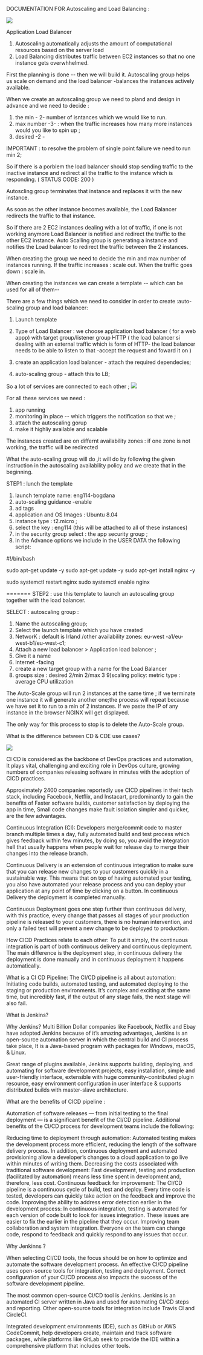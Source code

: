 DOCUMENTATION FOR Autoscaling and Load Balancing :

<img src ="AScale.png">

Application Load Balancer 

1) Autoscaling automatically adjusts the amount of computational resources 
   based on the server load
2) Load Balancing distributes traffic between EC2 instances so that no one
   instance gets overwhhelmed.

First the planning is done -- then we will build it.
Autoscalling group helps us scale on demand and the load balancer -balances 
the instances actively available.



When we create an autoscaling group we need to pland and design in advance and we
need to decide :

1) the min  - 2- number of isntances which we would like to run.
2) max number -3-  : when the traffic increases how many more instances would you like to 
   spin up ; 
3) desired -2 - 


IMPORTANT : to resolve the problem of single point failure we need to run min 2;

So if there is a porblem the load balancer should stop sending traffic to the inactive 
instance and redirect all the traffic to the instance which is responding.
( STATUS CODE: 200 )

Autoscling group terminates that instance and replaces it with  the new instance.

As soon as the other instance becomes available, the Load Balancer redirects the traffic
to that instance.


So if there are 2 EC2 instances dealing with a lot of traffic, if one is not working anymore
Load Balancer is notified and redirect the traffic to the other EC2 instance.
Auto Scalling group is generating a instance and notifies the Load balancer to redirect
the traffic between the 2 instances.


When creating the group we need to decide the min and max number of instances running.
If the traffic increases : scale out.
When the traffic goes down : scale in.



When creating the instances we can create a template -- which can be used for all of them--


There are a few things which we need to consider in order to create :auto-scaling group and load balancer:

1) Launch template
2) Type of Load Balancer : we choose application load balancer ( for a web appp)
 with target group/listener group HTTP ( the load balancer si dealing with an external traffic which is form of HTTP-
 the load balancer needs to be able to listen to that -accept the request and foward it on ) 

3) create an application load balancer - attach the required dependecies;
4) auto-scaling group - attach this to LB;


So a lot of services are connected to each other ; 
<img src = "CWatch.png">



For all these services we need :

1) app running 
2) monitoring in place -- which triggers the notification so that we ;
3) attach the autoscaling gorup 
4) make it highliy available and scalable

The instances created are on differnt availability zones : if one zone is not working,
the traffic will be redirected


What the auto-scaling group will do ,it will do by following the given instruction in the
autoscaling availability policy and we create that in the beginning.


STEP1 : lunch the template

1) launch template name: eng114-bogdana
2) auto-scaling guidance -enable
3) ad tags
4) application and OS Images : Ubuntu 8.04
5) instance type : t2.micro ;
6) select the key : eng114 (this will be attached to all of these instances) 
7) in the security group select : the app security group ; 
8) in the Advance options  we include in the USER DATA the following script:
  
#!/bin/bash 

sudo apt-get update -y 
sudo apt-get update -y
sudo apt-get install nginx -y

sudo systemctl restart nginx
sudo systemctl enable nginx

=======
STEP2 : use this template to launch an autoscaling group together 
with the load balancer.

SELECT : autoscaling group :

1) Name the autoscaling group; 
2) Select the launch template which you have created
3) NetworK : default is Irland /other availability zones:
  eu-west -a1/eu-west-b1/eu-west-c1;
4) Attach a new load balancer > Application load balancer ;
5) Give it a name
6) Internet -facing
7) create a new target group with a  name for the Load Balancer
8) groups size : desired 2/min 2/max 3
9)scaling policy: metric type : average CPU utilization 


The Auto-Scale group will run 2 instances at the same time ; if we terminate one instance it will generate another one;the process will
repeat because we have set it to run to a min of 2 instances.
If we paste the IP of any instance in the browser NGINX will get displayed.

The only way for this process to stop is to delete the Auto-Scale group.

What is the difference between CD & CDE use cases?

<img src="pipe.png">

CI CD is considered as the backbone of DevOps practices and automation, 
It plays vital, challenging and exciting role in DevOps culture,
 growing numbers of companies releasing software in minutes with the adoption of CICD practices.

Approximately 2400 companies reportedly use CICD pipelines in their tech stack, 
including Facebook, Netflix, and Instacart, predominantly to gain the benefits of Faster software builds,
 customer satisfaction by deploying the app in time, Small code changes make fault isolation simpler and quicker, 
are the few advantages.

Continuous Integration (CI): Developers merge/commit code to master branch multiple times a day,
 fully automated build and test process which gives feedback within few minutes,
 by doing so, you avoid the integration hell that usually happens when people wait for 
release day to merge their changes into the release branch.



Continuous Delivery is an extension of continuous integration to make sure that you can release 
new changes to your customers quickly in a sustainable way. This means that on top of having automated your testing,
 you also have automated your release process and you can deploy your application at any point of time by clicking on a button.
 In continuous Delivery the deployment is completed manually.



Continuous Deployment goes one step further than continuous delivery, with this practice, every change that passes all 
stages of your production pipeline is released to your customers, there is no human intervention, 
and only a failed test will prevent a new change to be deployed to production.


How CICD Practices relate to each other: To put it simply, the continuous integration is part of both continuous delivery and continuous deployment. 
The main difference is the deployment step, in continuous delivery the deployment is done manually and in continuous deployment it happens automatically.

What is a CI CD Pipeline: The CI/CD pipeline is all about automation: Initiating code builds, automated testing,
 and automated deploying to the staging or production environments. It’s complex and exciting at the same time, but incredibly fast,
 if the output of any stage fails, the next stage will also fail.





What is Jenkins?

Why Jenkins? Multi Billion Dollar companies like Facebook, Netflix and Ebay have adopted Jenkins because of it’s amazing advantages,
 Jenkins is an open-source automation server in which the central build and CI process take place, 
It is a Java-based program with packages for Windows, macOS, & Linux.

Great range of plugins available, Jenkins supports building, deploying, and automating for software development projects, easy installation, simple and user-friendly interface, 
extensible with huge community-contributed plugin resource, easy environment configuration in user interface & supports distributed builds with master-slave architecture.


What are the benefits of CICD pipeline :

Automation of software releases — from initial testing to the final deployment — is a significant benefit of the CI/CD pipeline. 
Additional benefits of the CI/CD process for development teams include the following:

Reducing time to deployment through automation: Automated testing makes the development process more efficient, 
reducing the length of the software delivery process. In addition, continuous deployment and automated provisioning
 allow a developer’s changes to a cloud application to go live within minutes of writing them.
Decreasing the costs associated with traditional software development: Fast development, testing and production (facilitated by automation)
 means less time spent in development and, therefore, less cost.
Continuous feedback for improvement: The CI/CD pipeline is a continuous cycle of build, test and deploy. Every time code is tested, 
developers can quickly take action on the feedback and improve the code.
Improving the ability to address error detection earlier in the development process: In continuous integration, testing is automated
 for each version of code built to look for issues integration. These issues are easier to fix the earlier in the pipeline that they occur.
Improving team collaboration and system integration. Everyone on the team can change code, respond to feedback and quickly respond to any issues that occur.


Why Jenkinns ?

When selecting CI/CD tools, the focus should be on how to optimize and automate the software development process. 
An effective CI/CD pipeline uses open-source tools for integration, testing and deployment.
 Correct configuration of your CI/CD process also impacts the success of the software development pipeline.

The most common open-source CI/CD tool is Jenkins. Jenkins is an automated CI server written in Java and used 
for automating CI/CD steps and reporting. Other open-source tools for integration include Travis CI and CircleCI.

Integrated development environments (IDE), such as GitHub or AWS CodeCommit, help developers create, 
maintain and track software packages, while platforms like GitLab seek to provide the IDE within a comprehensive platform that includes other tools.





















